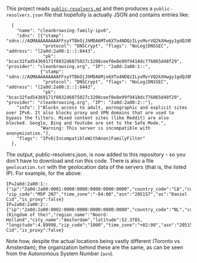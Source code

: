 This project reads [`public-resolvers.md`](https://github.com/DNSCrypt/dnscrypt-resolvers/blob/master/v3/public-resolvers.md)
and then produces a `public-resolvers.json` file that hopefully is actually JSON and contains entries like:

```
  {
    "name": "cleanbrowsing-family-ipv6",
    "sdns": [{"stamp": "sdns://AQMAAAAAAAAAFFsyYTBkOjJhMDA6MTo6XTo4NDQzILysMvrVQ2kXHwgy1gdQJ8MgjO7w6OmflBjcd2Bl1I8pEWNsZWFuYnJvd3Npbmcub3Jn",
              "protocol": "DNSCrypt", "flags": "NoLog|DNSSEC", "address": "[2a0d:2a00:1::]:8443",
              "pk": "bcac32fad54369171f0832d6075027c3208ceef0e8e99f9418dc776065d48f29", "provider": "cleanbrowsing.org", "IP": "2a0d:2a00:1::",
             {"stamp": "sdns://AQMAAAAAAAAAFFsyYTBkOjJhMDA6Mjo6XTo4NDQzILysMvrVQ2kXHwgy1gdQJ8MgjO7w6OmflBjcd2Bl1I8pEWNsZWFuYnJvd3Npbmcub3Jn",
              "protocol": "DNSCrypt", "flags": "NoLog|DNSSEC", "address": "[2a0d:2a00:2::]:8443",
              "pk": "bcac32fad54369171f0832d6075027c3208ceef0e8e99f9418dc776065d48f29", "provider": "cleanbrowsing.org", "IP": "2a0d:2a00:2::"],
    "info": ["Blocks access to adult, pornographic and explicit sites over IPv6. It also blocks proxy and VPN domains that are used to bypass the filters. Mixed content sites (like Reddit) are also blocked. Google, Bing and Youtube are set to the Safe Mode.",
             "Warning: This server is incompatible with anonymization."],
    "flags": "IPv6|IncompatibleWithAnon|FamilyFilter"
  },
```

The output, public-resolvers.json, is now added to this repository - so you don't have
to download and run this code. There is also a file `geolocation.txt` with the geolocation
data of the servers (that is, the listed IP). For example, for the above:
```
IP=2a0d:2a00:1::
{"ip":"2a0d:2a00:0001:0000:0000:0000:0000:0000","country_code":"CA","country_name":"Canada","region_name":"Ontario","city_name":"Toronto","latitude":43.65366,"longitude":-79.38292,
"zip_code":"M5P 2N7","time_zone":"-04:00","asn":"205157","as":"Daniel Cid","is_proxy":false}
IP=2a0d:2a00:2::
{"ip":"2a0d:2a00:0002:0000:0000:0000:0000:0000","country_code":"NL","country_name":"Netherlands (Kingdom of the)","region_name":"Noord-Holland","city_name":"Amsterdam","latitude":52.3785,
"longitude":4.89998,"zip_code":"1000","time_zone":"+02:00","asn":"205157","as":"Daniel Cid","is_proxy":false}
```

Note how, despite the actual locations being vastly different (Toronto vs Amsterdam),
the organization behind these are the same, as can be seen from the Autonomous System Number (`asn`).
